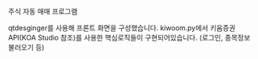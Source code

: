 주식 자동 매매 프로그램

qtdesginger를 사용해 프론트 화면을 구성했습니다.
kiwoom.py에서 키움증권 API(KOA Studio 참조)를 사용한 핵심로직들이 구현되어있습니다. (로그인, 종목정보 불러오기 등)
